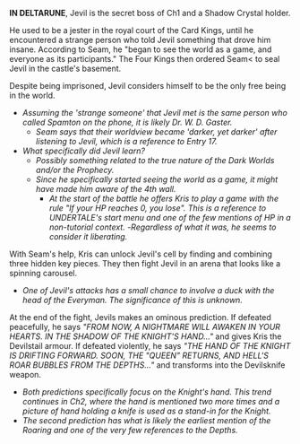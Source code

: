 **IN DELTARUNE**, Jevil is the secret boss of Ch1 and a <a onclick="loadFile('Shadow Crystal.md')">Shadow Crystal</a> holder.

He used to be a jester in the royal court of the Card Kings, until he encountered a strange person who told Jevil something that drove him insane. According to <a onclick="loadFile('Seam.md')">Seam</a>, he "began to see the world as a game, and everyone as its participants."
The Four Kings then ordered Seam< to seal Jevil in the castle's basement.

Despite being imprisoned, Jevil considers himself to be the only free being in the world.
- _Assuming the 'strange someone' that Jevil met is the same person who called <a onclick="loadFile('Seam.md')">Spamton</a> on the phone, it is likely <a onclick="loadFile('Seam.md')">Dr. W. D. Gaster</a>._
    - _Seam says that their worldview became 'darker, yet darker' after listening to Jevil, which is a reference to <a onclick="loadFile('Seam.md')">Entry 17</a>._
- _What specifically did Jevil learn?_
    - _Possibly something related to the true nature of <a onclick="loadFile('Dark Worlds.md')">the Dark Worlds</a> and/or <a onclick="loadFile('Prophecy.md')">the Prophecy</a>._
    - _Since he specifically started seeing the world as a game, it might have made him aware of the 4th wall._
        - _At the start of the battle he offers Kris to play a game with the rule "If your HP reaches 0, you lose". This is a reference to UNDERTALE's start menu and one of the few mentions of HP in a non-tutorial context._
    -_Regardless of what it was, he seems to consider it liberating._

With <a onclick="loadFile('Seam.md')">Seam's</a> help, <a onclick="loadFile('Kris.md')">Kris</a> can unlock Jevil's cell by finding and combining three hidden key pieces. They then fight Jevil in an arena that looks like a spinning carousel. 
- _One of Jevil's attacks has a small chance to involve a duck with the head of the <a onclick="loadFile('Everyman.md')">Everyman</a>. The significance of this is unknown._

At the end of the fight, Jevils makes an ominous prediction.
If defeated peacefully, he says *"FROM NOW, A NIGHTMARE WILL AWAKEN IN YOUR HEARTS. IN THE SHADOW OF THE KNIGHT'S HAND..."* and gives Kris the Devilstail armour.
If defeated violently, he says *"THE HAND OF THE KNIGHT IS DRIFTING FORWARD. SOON, THE "QUEEN" RETURNS, AND HELL'S ROAR BUBBLES FROM THE DEPTHS..."* and transforms into the Devilsknife weapon.
- _Both predictions specifically focus on the Knight's hand. This trend continues in Ch2, where the hand is mentioned two more times and a picture of hand holding a knife is used as a stand-in for the Knight._
- _The second prediction has what is likely the earliest mention of <a onclick="loadFile('The Roaring.md')">the Roaring</a> and one of the very few references to <a onclick="loadFile('Depths.md')">the Depths</a>._

